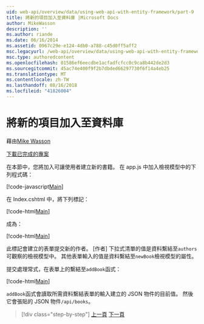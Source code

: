 ```yaml
---
uid: web-api/overview/data/using-web-api-with-entity-framework/part-9
title: 將新的項目加入至資料庫 |Microsoft Docs
author: MikeWasson
description: ''
ms.author: riande
ms.date: 06/16/2014
ms.assetid: 0967c29e-e124-4db0-a788-c45d0ff5aff2
msc.legacyurl: /web-api/overview/data/using-web-api-with-entity-framework/part-9
msc.type: authoredcontent
ms.openlocfilehash: 01586ef6eecdbe1acfadfcfcc0c9ca8b442de2d3
ms.sourcegitcommit: 45ac74e400f9f2b7dbded66297730f6f14a4eb25
ms.translationtype: MT
ms.contentlocale: zh-TW
ms.lasthandoff: 08/16/2018
ms.locfileid: "41826004"
---
```

<a name="add-a-new-item-to-the-database"></a>將新的項目加入至資料庫
====================
藉由[Mike Wasson](https://github.com/MikeWasson)

[下載已完成的專案](https://github.com/MikeWasson/BookService)

在本節中，您將加入可讓使用者建立新的書籍。 在 app.js 中加入檢視模型中的下列程式碼：

[!code-javascript[Main](part-9/samples/sample1.js)]

在 Index.cshtml 中，將下列標記：

[!code-html[Main](part-9/samples/sample2.html)]

成為：

[!code-html[Main](part-9/samples/sample3.html)]

此標記會建立的表單提交新的作者。 [作者] 下拉式清單的值是資料繫結至`authors`可觀察的檢視模型中。 其他表單輸入的值是資料繫結至`newBook`檢視模型的屬性。

提交處理常式，在表單上的繫結至`addBook`函式：

[!code-html[Main](part-9/samples/sample4.html)]

`addBook`函式會讀取所需資料繫結表單的輸入建立的 JSON 物件的目前值。 然後它會張貼的 JSON 物件`/api/books`。

> [!div class="step-by-step"]
> [上一頁](part-8.md)
> [下一頁](part-10.md)
